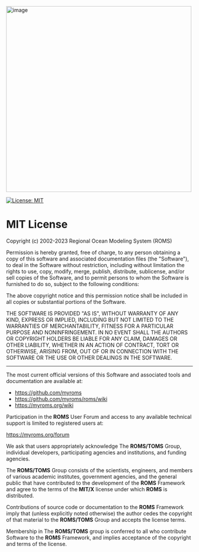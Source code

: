 <img width="500" alt="image" src="https://github.com/myroms/roms/assets/23062912/77b5429f-1ddf-47ea-8a49-5fd97cd19ef2">

[![License: MIT](https://img.shields.io/badge/License-MIT-yellow.svg)](https://opensource.org/licenses/MIT)

# MIT License

Copyright (c) 2002-2023 Regional Ocean Modeling System (ROMS)

Permission is hereby granted, free of charge, to any person obtaining a copy
of this software and associated documentation files (the "Software"), to deal
in the Software without restriction, including without limitation the rights
to use, copy, modify, merge, publish, distribute, sublicense, and/or sell
copies of the Software, and to permit persons to whom the Software is
furnished to do so, subject to the following conditions:

The above copyright notice and this permission notice shall be included in all
copies or substantial portions of the Software.

THE SOFTWARE IS PROVIDED "AS IS", WITHOUT WARRANTY OF ANY KIND, EXPRESS OR
IMPLIED, INCLUDING BUT NOT LIMITED TO THE WARRANTIES OF MERCHANTABILITY,
FITNESS FOR A PARTICULAR PURPOSE AND NONINFRINGEMENT. IN NO EVENT SHALL THE
AUTHORS OR COPYRIGHT HOLDERS BE LIABLE FOR ANY CLAIM, DAMAGES OR OTHER
LIABILITY, WHETHER IN AN ACTION OF CONTRACT, TORT OR OTHERWISE, ARISING FROM,
OUT OF OR IN CONNECTION WITH THE SOFTWARE OR THE USE OR OTHER DEALINGS IN THE
SOFTWARE.

***

The most current official versions of this Software and associated tools and
documentation are available at:

- https://github.com/myroms
- https://github.com/myroms/roms/wiki
- https://myroms.org/wiki

Participation in the **ROMS** User Forum and access to any available technical
support is limited to registered users at:

https://myroms.org/forum

We ask that users appropriately acknowledge The **ROMS/TOMS** Group,
individual developers, participating agencies and institutions, and funding
agencies. 

The **ROMS/TOMS** Group consists of the scientists, engineers, and members
of various academic institutes, government agencies, and the general public
that have contributed to the development of the **ROMS** Framework and agree to
the terms of the **MIT/X** license under which **ROMS** is distributed.

Contributions of source code or documentation to the **ROMS** Framework imply
that (unless explicitly noted otherwise) the author cedes the copyright of
that material to the **ROMS/TOMS** Group and accepts the license terms.

Membership in The **ROMS/TOMS** group is conferred to all who contribute Software
to the **ROMS** Framework, and implies acceptance of the copyright and terms of
the license.
